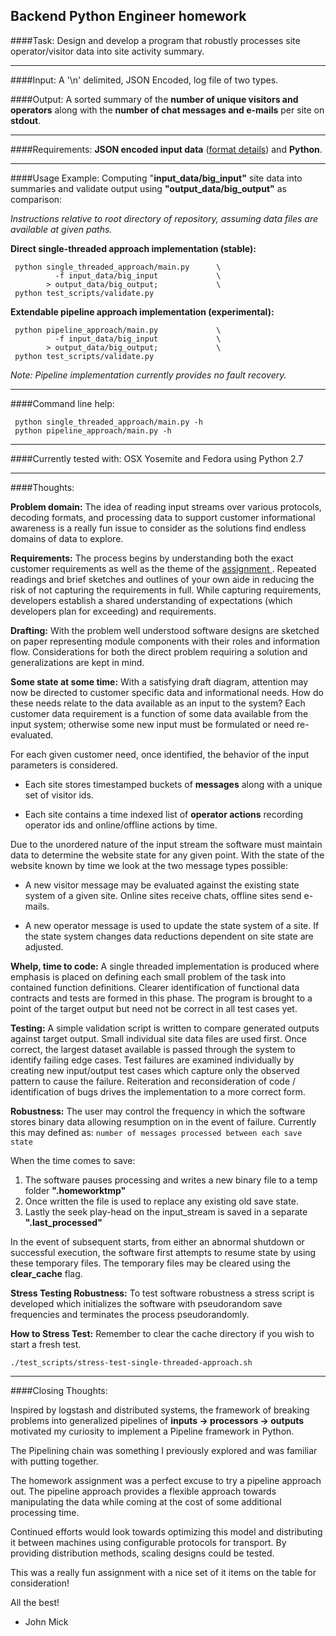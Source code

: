 Backend Python Engineer homework
--------------------------------

####Task: 
Design and develop a program that robustly processes site operator/visitor data into site activity summary.

----------

####Input: 
A '\n' delimited, JSON Encoded, log file of two types.

####Output:
A sorted summary of the **number of unique visitors and operators** along with the **number of chat messages and e-mails** per site on **stdout**.

----------

####Requirements:
**JSON encoded input data** ([format details](https://gist.github.com/jzellner/856fd143323f3cba4773)) and **Python**.

----------

####Usage Example:
Computing  "**input_data/big_input"** site data into summaries and validate output using **"output_data/big_output"** as comparison:

*Instructions relative to root directory of repository, assuming data files are available at given paths.*

**Direct single-threaded approach implementation (stable):**
 
     python single_threaded_approach/main.py      \
              -f input_data/big_input             \
            > output_data/big_output;             \
     python test_scripts/validate.py
 
**Extendable pipeline approach implementation (experimental):**
 
     python pipeline_approach/main.py             \
              -f input_data/big_input             \
            > output_data/big_output;             \
     python test_scripts/validate.py
 
*Note: Pipeline implementation currently provides no fault recovery.*
 
 ----------
 
####Command line help:
 
     python single_threaded_approach/main.py -h
     python pipeline_approach/main.py -h

----------

####Currently tested with: 
OSX Yosemite and Fedora using Python 2.7 

----------

####Thoughts:

**Problem domain:**  The idea of reading input streams over various protocols, decoding formats, and processing data to support customer informational awareness is a really fun issue to consider as the solutions find endless domains of data to explore.
 
**Requirements:**  The process begins by understanding both the exact customer requirements as well as the theme of the [assignment ](https://gist.github.com/jzellner/856fd143323f3cba4773).  Repeated readings and brief sketches and outlines of your own aide in reducing the risk of not capturing the requirements in full.  While capturing requirements, developers establish a shared understanding of expectations (which developers plan for exceeding) and requirements.
 
**Drafting:**  With the problem well understood software designs are sketched on paper representing module components with their roles and information flow.  Considerations for both the direct problem requiring a solution and generalizations are kept in mind.  

**Some state at some time:**  With a satisfying draft diagram, attention may now be directed to customer specific data and informational needs.  How do these needs relate to the data available as an input to the system?  Each customer data requirement is a function of some data available from the input system; otherwise some new input must be formulated or need re-evaluated.  

 For each given customer need, once identified, the behavior of the input parameters is considered.

 - Each site stores timestamped buckets of **messages** along with a unique set of visitor ids.

 - Each site contains a time indexed list of **operator actions** recording operator ids and online/offline actions by time.
 
Due to the unordered nature of the input stream the software must maintain data to determine the website state for any given point.  With the state of the website known by time we look at the two message types possible:

 - A new visitor message may be evaluated against the existing state
   system of a given site.  Online sites receive chats, offline sites send e-mails.

 - A new operator message is used to update the state system of a site.  If the state system changes  data reductions dependent on site state are adjusted.


**Whelp, time to code:**
 A single threaded implementation is produced where emphasis is placed on defining each small problem of the task into contained function definitions.  Clearer identification of functional data contracts and tests are formed in this phase.  The program is brought to a point of the target output but need not be correct in all test cases yet.
 
**Testing:**
 A simple validation script is written to compare generated outputs against target output.  Small individual site data files are used first.  Once correct, the largest dataset available is passed through the system to identify failing edge cases.  Test failures are examined individually by creating new input/output test cases which capture only the observed pattern to cause the failure.  Reiteration and reconsideration of code / identification of bugs drives the implementation to a more correct form.
 
**Robustness:**
 The user may control the frequency in which the software stores binary data allowing resumption on in the event of failure.  Currently this may defined as:
 `number of messages processed between each save state`
 
 When the time comes to save:
  
  1. The software pauses processing and writes a new binary file to a temp folder **".homeworktmp"**
  2. Once written the file is used to replace any existing old save state.
  3. Lastly the seek play-head on the input_stream is saved in a separate **".last_processed"**
 
In the event of subsequent starts, from either an abnormal shutdown or successful execution, the software first attempts to resume state by using these temporary files. The temporary files may be cleared using the **clear_cache** flag.
 
**Stress Testing Robustness:**
To test software robustness a stress script is developed which initializes the software with pseudorandom save frequencies and terminates the process pseudorandomly.


**How to Stress Test:** Remember to clear the cache directory if you wish to start a fresh test.
 
 `./test_scripts/stress-test-single-threaded-approach.sh`
 
  

----------

####Closing Thoughts:
   

 Inspired by logstash and distributed systems, the framework of breaking problems into generalized pipelines of **inputs -> processors -> outputs** motivated my curiosity to implement a Pipeline framework in Python.
 
 The Pipelining chain was something I previously explored and was familiar with putting together.

 The homework assignment was a perfect excuse to try a pipeline approach out.  The pipeline approach provides a flexible approach towards manipulating the data while coming at the cost of some additional processing time.  

 Continued efforts would look towards optimizing this model and distributing it between machines using configurable protocols for transport.  By providing distribution methods, scaling designs could be tested.
 
 This was a really fun assignment with a nice set of it items on the table for consideration!  
 
 All the best!
   - John Mick
